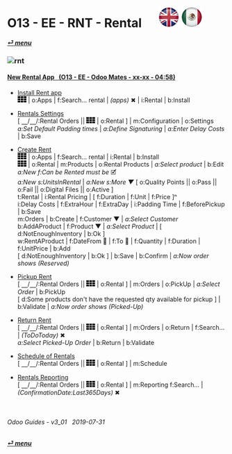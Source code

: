 # O13 - EE - RNT - Rental &nbsp;&nbsp;&nbsp;&nbsp; [![en-uk](/doc/img/en-uk_flag_button_small.png)](/en-uk/o13/ee/rnt/en-uk-o13-ee-rnt-rentals-guides.md) [ ![es-mx](/doc/img/es-mx_flag_button_small.png)](/es-mx/o13/ee/rnt/es-mx-o13-ee-rnt-rentals-guides.md)
#### [_&#x23CE; menu_](/en-uk/o13/ee/en-uk-o13-ee-guides-menu.md)  
### ![rnt](/doc/img/rental.png)

#### [New Rental App&nbsp;&nbsp; (O13 - EE - Odoo Mates - xx-xx - 04:58)](https://youtube.com/embed/xS5p-zOkbhk?autoplay=1&start=0&end=0&rel=0&nocount)<br>

- [Install Rent app](https://youtube.com/embed/xS5p-zOkbhk?autoplay=1&start=0&end=24s&rel=0)  
![apps](/doc/img/apps.png) | o:Apps | f:Search... rental | _(apps)_ &#x2716; | i:Rental | b:Install  

- [Rentals Settings](https://youtube.com/embed/xS5p-zOkbhk?autoplay=1&start=4m21s&end=0&rel=0)  
\[ &#x23BD;/&#x23BD;/:Rental Orders || ![apps](/doc/img/apps.png) | o:Rental ] | m:Configuration | o:Settings
_a:Set Default Padding times_ | _a:Define Signaturing_ | _a:Enter Delay Costs_ | b:Save

- [Create Rent](https://youtube.com/embed/xS5p-zOkbhk?autoplay=1&start=24s&end=2m30s&rel=0)  
![apps](/doc/img/apps.png) | o:Apps | f:Search... rental | i:Rental | b:Install  
![apps](/doc/img/apps.png) | o:Rental | m:Products | o:Rental Products | _a:Select product_ | b:Edit  
_a:New f:Can be Rented must be_ &#x1F5F9;  
_a:New s:UnitsInRental_ | _a:New s:More &#x25BC;_ \[ o:Quality Points || o:Pass || o:Fail || o:Digital Files || o:Active ]  
t:Rental | i:Rental Pricing | \[ f:Duration | f:Unit | f:Price \]&#x207F;  
i:Delay Costs | f:ExtraHour | f:ExtraDay | i:Padding Time | f:BeforePickup | b:Save  
m:Orders | b:Create | f:Customer &#x25BC; | _a:Select Customer_  
b:AddAProduct | f:Product &#x25BC; | _a:Select Product_ | \[ d:NotEnoughInventory | b:Ok ]  
w:RentAProduct | f:DateFrom &#x1F4C5; | f:To &#x1F4C5; | f:Quantity | f:Duration | f:UnitPrice | b:Add  
\[ d:NotEnoughInventory | b:Ok ] | b:Save | b:Confirm | _a:Now order shows (Reserved)_  

- [Pickup Rent](https://youtube.com/embed/xS5p-zOkbhk?autoplay=1&start=2m30s&end=3m0s&rel=0)  
\[ &#x23BD;/&#x23BD;/:Rental Orders || ![apps](/doc/img/apps.png) | o:Rental ] | m:Orders | o:PickUp | _a:Select Order_ | b:PickUp  
\[ d:Some products don't have the requested qty available for pickup ] | b:Validate | _a:Now order shows (Picked-Up)_  

- [Return Rent](https://youtube.com/embed/xS5p-zOkbhk?autoplay=1&start=3m1s&end=3m31s&rel=0)  
\[ &#x23BD;/&#x23BD;/:Rental Orders || ![apps](/doc/img/apps.png) | o:Rental ] | m:Orders | o:Return | f:Search... | _(ToDoToday)_ &#x2716;  
_a:Select Picked-Up Order_ | b:Return | b:Validate  

- [Schedule of Rentals](https://youtube.com/embed/xS5p-zOkbhk?autoplay=1&start=3m53s&end=4m6s&rel=0)  
\[ &#x23BD;/&#x23BD;/:Rental Orders || ![apps](/doc/img/apps.png) | o:Rental ] | m:Schedule  

- [Rentals Reporting](https://youtube.com/embed/xS5p-zOkbhk?autoplay=1&start=4m6s&end=4m20s&rel=0)  
\[ &#x23BD;/&#x23BD;/:Rental Orders || ![apps](/doc/img/apps.png) | o:Rental ] | m:Reporting
f:Search... | _(ConfirmationDate:Last365Days)_ &#x2716;  

<br>
	
###### Odoo Guides - v3_01 &nbsp; 2019-07-31  
**[_&#x23CE; menu_](/en-uk/o13/ee/en-uk-o13-ee-guides-menu.md)**  
